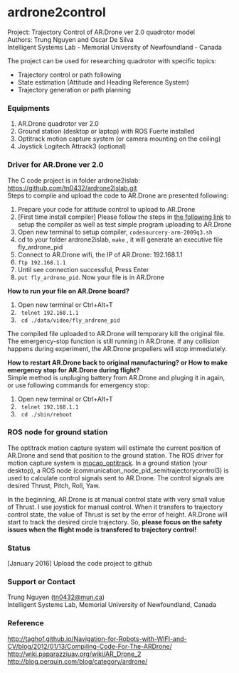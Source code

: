 # ardrone2control
Project: Trajectory Control of AR.Drone ver 2.0 quadrotor model </br>
Authors: Trung Nguyen and Oscar De Silva </br>
Intelligent Systems Lab - Memorial University of Newfoundland - Canada 

The project can be used for researching quadrotor with specific topics:
- Trajectory control or path following
- State estimation (Attitude and Heading Reference System)
- Trajectory generation or path planning

### Equipments
1. AR.Drone quadrotor ver 2.0 
2. Ground station (desktop or laptop) with ROS Fuerte installed
3. Optitrack motion capture system (or camera mounting on the ceiling) 
4. Joystick Logitech Attrack3 (optional)

### Driver for AR.Drone ver 2.0
The C code project is in folder ardrone2islab: <link>https://github.com/tn0432/ardrone2islab.git</link> <br/>
Steps to complie and upload the code to AR.Drone are presented following: <br/>
1. Prepare your code for attitude control to upload to AR.Drone<br/>
2. [First time install compiler] Please follow the steps in [the following link](http://taghof.github.io/Navigation-for-Robots-with-WIFI-and-CV/blog/2012/01/13/Compiling-Code-For-The-ARDrone/) to setup the compiler as well as test simple program uploading to AR.Drone <br/> 
3. Open new terminal to setup compiler, <code>codesourcery-arm-2009q3.sh</code><br/>
4. cd to your folder ardrone2islab, <code>make</code> , it will generate an executive file fly_ardrone_pid<br/>
5. Connect to AR.Drone wifi, the IP of AR.Drone: 192.168.1.1<br/>
6. <code>ftp 192.168.1.1</code> <br/>
7. Until see connection successful, Press Enter<br/>
8. <code>put fly_ardrone_pid</code>. Now your file is in AR.Drone

<b>How to run your file on AR.Drone board?</b><br/>
1. Open new terminal or Ctrl+Alt+T<br/>
2. <code> telnet 192.168.1.1 </code> <br/>
3. <code> cd ./data/video/fly_ardrone_pid </code> <br/>

The compiled file uploaded to AR.Drone will temporary kill the original file. The emergency-stop function is still running in AR.Drone. If any collision happens during experiment, the AR.Drone propellers will stop immediately.  

<b>How to restart AR.Drone back to original manufacturing? or How to make emergency stop for AR.Drone during flight?</b><br/>
Simple method is unpluging battery from AR.Drone and pluging it in again, or use following commands for emergency stop: <br/>
1. Open new terminal or Ctrl+Alt+T<br/>
2. <code> telnet 192.168.1.1 </code> <br/>
3. <code> cd ./sbin/reboot </code> <br/>



### ROS node for ground station
The optitrack motion capture system will estimate the current position of AR.Drone and send that position to the ground station. The ROS driver for motion capture system is [mocap_optitrack](http://wiki.ros.org/mocap_optitrack). In a ground station (your desktop), a ROS node (communication_node_pid_semitrajectorycontrol3) is used to calculate control signals sent to AR.Drone. The control signals are desired Thrust, Pitch, Roll, Yaw.

In the beginning, AR.Drone is at manual control state with very small value of Thrust. I use joystick for manual control. When it transfers to trajectory control state, the value of Thrust is set by the error of height. AR.Drone will start to track the desired circle trajectory. So, <b>please focus on the safety issues when the flight mode is transfered to trajectory control!</b>  

### Status
[January 2016] Upload the code project to github

### Support or Contact
Trung Nguyen (tn0432@mun.ca)<br/>
Intelligent Systems Lab, Memorial University of Newfoundland, Canada

### Reference
http://taghof.github.io/Navigation-for-Robots-with-WIFI-and-CV/blog/2012/01/13/Compiling-Code-For-The-ARDrone/ <br/>
http://wiki.paparazziuav.org/wiki/AR_Drone_2 <br/>
http://blog.perquin.com/blog/category/ardrone/ <br/>
